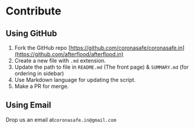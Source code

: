 # Contribute

## Using GitHub

1. Fork the GitHub repo [https://github.com/coronasafe/coronasafe.in](https://github.com/afterflood/afterflood.in)​
2. Create a new file with `.md` extension.
3. Update the path to file in `README.md` \(The front page\) & `SUMMARY.md` \(for ordering in sidebar\)
4. Use Markdown language for updating the script.
5. Make a PR for merge.

## Using Email

Drop us an email at`coronasafe.in@gmail.com`

